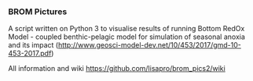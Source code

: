 ### BROM Pictures  
A script written on Python 3 to visualise results of
running Bottom RedOx Model - coupled benthic-pelagic model for simulation of seasonal anoxia 
and its impact (http://www.geosci-model-dev.net/10/453/2017/gmd-10-453-2017.pdf) 

All information and wiki https://github.com/lisapro/brom_pics2/wiki 
